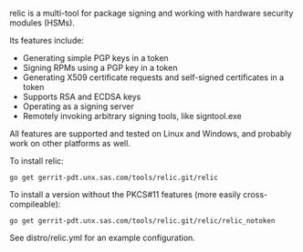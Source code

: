 relic is a multi-tool for package signing and working with hardware security modules (HSMs).

Its features include:

* Generating simple PGP keys in a token
* Signing RPMs using a PGP key in a token
* Generating X509 certificate requests and self-signed certificates in a token
* Supports RSA and ECDSA keys
* Operating as a signing server
* Remotely invoking arbitrary signing tools, like signtool.exe

All features are supported and tested on Linux and Windows, and probably work on other platforms as well.

To install relic:

    go get gerrit-pdt.unx.sas.com/tools/relic.git/relic

To install a version without the PKCS#11 features (more easily cross-compileable):

    go get gerrit-pdt.unx.sas.com/tools/relic.git/relic/relic_notoken

See distro/relic.yml for an example configuration.
